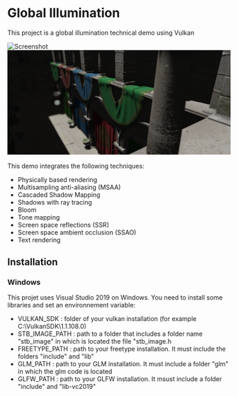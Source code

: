 # Global Illumination

This project is a global illumination technical demo using Vulkan

![Screenshot](https://github.com/arthur-monteiro/Global-Illumination/blob/master/Pictures%20description/Capture.PNG)
![Screenshot](https://github.com/arthur-monteiro/Global-Illumination/blob/master/Pictures%20description/Capture_2.PNG)

This demo integrates the following techniques:
* Physically based rendering
* Multisampling anti-aliasing (MSAA)
* Cascaded Shadow Mapping
* Shadows with ray tracing
* Bloom
* Tone mapping
* Screen space reflections (SSR)
* Screen space ambient occlusion (SSAO)
* Text rendering

## Installation

### Windows

This projet uses Visual Studio 2019 on Windows.
You need to install some libraries and set an environnement variable:
* VULKAN_SDK : folder of your vulkan installation (for example C:\VulkanSDK\1.1.108.0)
* STB_IMAGE_PATH : path to a folder that includes a folder name "stb_image" in which is located the file "stb_image.h
* FREETYPE_PATH : path to your freetype installation. It must include the folders "include" and "lib"
* GLM_PATH : path to your GLM installation. It must include a folder "glm" in which the glm code is located
* GLFW_PATH : path to your GLFW installation. It msust include a folder "include" and "lib-vc2019"
